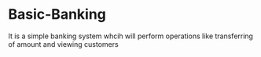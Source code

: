 # Basic-Banking
It is a simple banking system whcih will perform operations like transferring of amount and viewing customers
